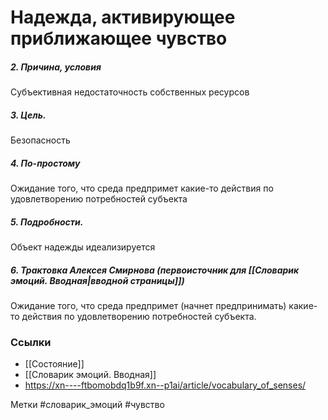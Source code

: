 #  Надежда, активирующее приближающее чувство 

##### 2. Причина, условия
Субъективная недостаточность собственных ресурсов

##### 3. Цель.
Безопасность

##### 4. По-простому
Ожидание того, что среда предпримет какие-то действия по удовлетворению потребностей субъекта

##### 5. Подробности.
Объект надежды идеализируется

##### 6. Трактовка Алексея Смирнова (первоисточник для [[Словарик эмоций. Вводная|вводной страницы]])
Ожидание того, что среда предпримет (начнет предпринимать) какие-то действия по удовлетворению потребностей субъекта.


### Ссылки
- [[Состояние]]
- [[Словарик эмоций. Вводная]]
- https://xn----ftbomobdq1b9f.xn--p1ai/article/vocabulary_of_senses/


Метки #словарик_эмоций #чувство


